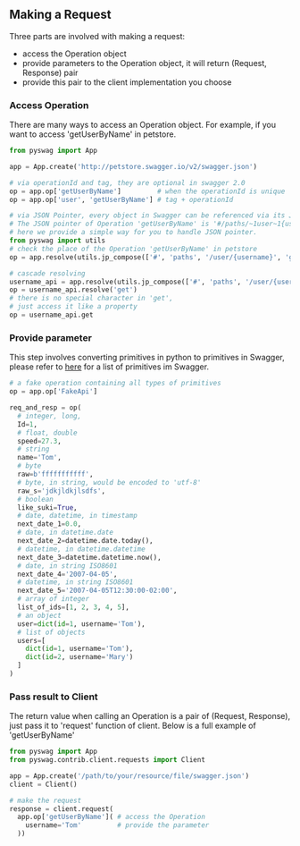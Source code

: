 ## Making a Request

Three parts are involved with making a request:
 - access the Operation object
 - provide parameters to the Operation object, it will return (Request, Response) pair
 - provide this pair to the client implementation you choose

### Access Operation
There are many ways to access an Operation object. For example, if you want to access 'getUserByName' in petstore.
```python
from pyswag import App

app = App.create('http://petstore.swagger.io/v2/swagger.json')

# via operationId and tag, they are optional in swagger 2.0
op = app.op['getUserByName']         # when the operationId is unique
op = app.op['user', 'getUserByName'] # tag + operationId

# via JSON Pointer, every object in Swagger can be referenced via its JSON Pointer.
# The JSON pointer of Operation 'getUserByName' is '#/paths/~1user~1{username}/get',
# here we provide a simple way for you to handle JSON pointer.
from pyswag import utils
# check the place of the Operation 'getUserByName' in petstore
op = app.resolve(utils.jp_compose(['#', 'paths', '/user/{username}', 'get']))

# cascade resolving
username_api = app.resolve(utils.jp_compose(['#', 'paths', '/user/{username}']))
op = username_api.resolve('get')
# there is no special character in 'get',
# just access it like a property
op = username_api.get
```

### Provide parameter
This step involves converting primitives in python to primitives in Swagger,
please refer to [here](https://github.com/swagger-api/swagger-spec/blob/master/versions/2.0.md#data-types) for a list of primitives im Swagger.
```python
# a fake operation containing all types of primitives
op = app.op['FakeApi']

req_and_resp = op(
  # integer, long, 
  Id=1,
  # float, double
  speed=27.3,
  # string
  name='Tom',
  # byte
  raw=b'fffffffffff',
  # byte, in string, would be encoded to 'utf-8'
  raw_s='jdkjldkjlsdfs',
  # boolean
  like_suki=True,
  # date, datetime, in timestamp
  next_date_1=0.0,
  # date, in datetime.date
  next_date_2=datetime.date.today(),
  # datetime, in datetime.datetime
  next_date_3=datetime.datetime.now(),
  # date, in string ISO8601
  next_date_4='2007-04-05',
  # datetime, in string ISO8601
  next_date_5='2007-04-05T12:30:00-02:00',
  # array of integer
  list_of_ids=[1, 2, 3, 4, 5],
  # an object
  user=dict(id=1, username='Tom'),
  # list of objects
  users=[
    dict(id=1, username='Tom'),
    dict(id=2, username='Mary')
  ]
)
```
### Pass result to Client
The return value when calling an Operation is a pair of (Request, Response),
just pass it to 'request' function of client. Below is a full example of 'getUserByName'
```python
from pyswag import App
from pyswag.contrib.client.requests import Client

app = App.create('/path/to/your/resource/file/swagger.json')
client = Client()

# make the request
response = client.request(
  app.op['getUserByName']( # access the Operation
    username='Tom'         # provide the parameter
  ))

```
